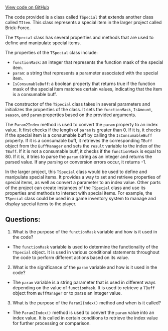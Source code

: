 [View code on GitHub](https://github.com/TieHaxJan/Brick-Force/Assembly-CSharp\TSpecial.cs)

The code provided is a class called `TSpecial` that extends another class called `TItem`. This class represents a special item in the larger project called Brick-Force. 

The `TSpecial` class has several properties and methods that are used to define and manipulate special items. 

The properties of the `TSpecial` class include:
- `functionMask`: an integer that represents the function mask of the special item.
- `param`: a string that represents a parameter associated with the special item.
- `IsConsumableBuff`: a boolean property that returns true if the function mask of the special item matches certain values, indicating that the item is a consumable buff.

The constructor of the `TSpecial` class takes in several parameters and initializes the properties of the class. It sets the `functionMask`, `IsAmount`, `season`, and `param` properties based on the provided arguments.

The `Param2Index` method is used to convert the `param` property to an index value. It first checks if the length of `param` is greater than 0. If it is, it checks if the special item is a consumable buff by calling the `IsConsumableBuff` property. If it is a consumable buff, it retrieves the corresponding `TBuff` object from the `BuffManager` and sets the `result` variable to the index of the `TBuff`. If it is not a consumable buff, it checks if the `functionMask` is equal to 80. If it is, it tries to parse the `param` string as an integer and returns the parsed value. If any parsing or conversion errors occur, it returns -1.

In the larger project, this `TSpecial` class would be used to define and manipulate special items. It provides a way to set and retrieve properties of special items, as well as convert a parameter to an index value. Other parts of the project can create instances of the `TSpecial` class and use its properties and methods to interact with special items. For example, the `TSpecial` class could be used in a game inventory system to manage and display special items to the player.
## Questions: 
 1. What is the purpose of the `functionMask` variable and how is it used in the code?
- The `functionMask` variable is used to determine the functionality of the `TSpecial` object. It is used in various conditional statements throughout the code to perform different actions based on its value.

2. What is the significance of the `param` variable and how is it used in the code?
- The `param` variable is a string parameter that is used in different ways depending on the value of `functionMask`. It is used to retrieve a `TBuff` object from `BuffManager` or to parse an integer value.

3. What is the purpose of the `Param2Index()` method and when is it called?
- The `Param2Index()` method is used to convert the `param` value into an index value. It is called in certain conditions to retrieve the index value for further processing or comparison.